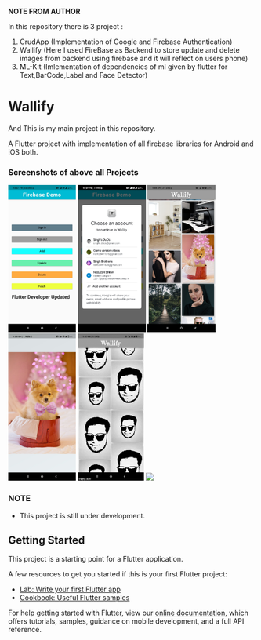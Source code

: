 **NOTE FROM AUTHOR**

In this repository there is 3 project : 
1. CrudApp (Implementation of Google and Firebase Authentication)
2. Wallify (Here I used FireBase as Backend to store update and delete images from backend using firebase and it will reflect on users phone)
3. ML-Kit (Imlementation of dependencies of ml given by flutter for Text,BarCode,Label and Face Detector)


# Wallify
And This is my main project in this repository.

A Flutter project with implementation of all firebase libraries for Android and iOS both.


### Screenshots of above all Projects

<img src="6.jpg" height="300em" /> <img src="5.jpg" height="300em" />
<img src="1.jpg" height="300em" /> <img src="2.jpg" height="300em" />
<img src="3.gif" height="300em" /> <img src="4.gif" height="300em" />



### NOTE

- This project is still under development.


## Getting Started

This project is a starting point for a Flutter application.

A few resources to get you started if this is your first Flutter project:

- [Lab: Write your first Flutter app](https://flutter.dev/docs/get-started/codelab)
- [Cookbook: Useful Flutter samples](https://flutter.dev/docs/cookbook)

For help getting started with Flutter, view our
[online documentation](https://flutter.dev/docs), which offers tutorials,
samples, guidance on mobile development, and a full API reference.
